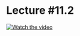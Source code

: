 # Lecture #11.2

[![Watch the video](https://img.youtube.com/vi/135_QQk8cRA/0.jpg)](https://www.youtube.com/watch?v=135_QQk8cRA&list=PLoROMvodv4rPzLcXBhbCFt8ahPrQGFSmN&index=38)

